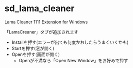 # sd_lama_cleaner
Lama Cleaner 1111 Extension for Windows

「LamaCreaner」タブが追加されます

- Installを押す(エラーが出ても何度かおしたらうまくいくかも)
- Startを押す(窓が開く)
- Openを押す(画面が開く)
  - Openが不満なら「Open New Window」をお好みで押す
